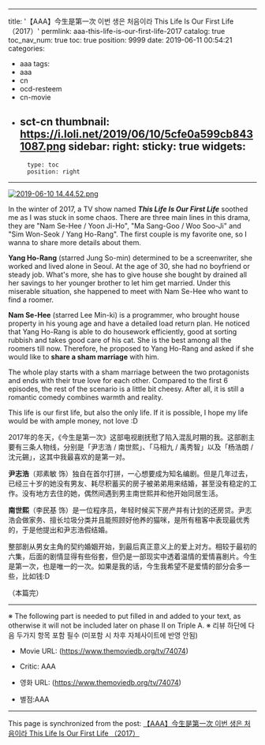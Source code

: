 
---
title: '【AAA】今生是第一次 이번 생은 처음이라 This Life Is Our First Life （2017）'
permlink: aaa-this-life-is-our-first-life-2017
catalog: true
toc_nav_num: true
toc: true
position: 9999
date: 2019-06-11 00:54:21
categories:
- aaa
tags:
- aaa
- cn
- ocd-resteem
- cn-movie
- sct-cn
thumbnail: https://i.loli.net/2019/06/10/5cfe0a599cb8431087.png
sidebar:
    right:
        sticky: true
widgets:
    -
        type: toc
        position: right
---


[![2019-06-10 14.44.52.png](https://i.loli.net/2019/06/10/5cfe0a599cb8431087.png)](https://i.loli.net/2019/06/10/5cfe0a599cb8431087.png)

In the winter of 2017, a TV show named ***This Life Is Our First Life*** soothed me as I was stuck in some chaos. There are three main lines in this drama, they are "Nam Se-Hee / Yoon Ji-Ho", "Ma Sang-Goo / Woo Soo-Ji" and "Sim Won-Seok / Yang Ho-Rang". The first couple is my favorite one, so I wanna to share more details about them.

**Yang Ho-Rang** (starred Jung So-min) determined to be a screenwriter, she worked and lived alone in Seoul. At the age of 30, she had no boyfriend or steady job. What's more, she has to give house she bought by drained all her savings to her younger brother to let him get married. Under this miserable situation, she happened to meet with Nam Se-Hee who want to find a roomer.

**Nam Se-Hee** (starred Lee Min-ki) is a programmer, who brought house property in his young age and have a detailed load return plan. He noticed that Yang Ho-Rang is able to do housework efficiently, good at sorting rubbish and takes good care of his cat. She is the best among all the roomers till now. Therefore, he proposed to Yang Ho-Rang and asked if she would like to **share a sham marriage** with him.

The whole play starts with a sham marriage between the two protagonists and ends with their true love for each other. Compared to the first 6 episodes, the rest of the scenario is a little bit cheesy. After all, it is still a romantic comedy combines warmth and reality. 

This life is our first life, but also the only life. If it is possible, I hope my life would be with ample money, not love :D

2017年的冬天，《今生是第一次》这部电视剧抚慰了陷入混乱时期的我。这部剧主要有三条人物线，分别是「尹志浩 / 南世熙」、「马相九 / 禹秀智」以及「杨浩朗 / 沈元錫」，这其中我最喜欢的是第一对。

**尹志浩**（郑素敏 饰）独自在首尔打拼，一心想要成为知名编剧。但是几年过去，已经三十岁的她没有男友、耗尽积蓄买的房子被弟弟用来结婚，甚至没有稳定的工作。没有地方去住的她，偶然间遇到男主南世熙并和他开始同居生活。

**南世熙**（李民基 饰）是一位程序员，年轻时候买下房产并有计划的还房贷。尹志浩会做家务、擅长垃圾分类并且能照顾好他养的猫咪，是所有租客中表现最优秀的，于是他提出和尹志浩假结婚。

整部剧从男女主角的契约婚姻开始，到最后真正意义上的爱上对方。相较于最初的六集，后面的剧情显得有些俗套，但仍是一部现实中透着温情的爱情喜剧片。今生是第一次，也是唯一的一次。如果是我的话，今生我希望不是爱情的部分会多一些，比如钱:D


（本篇完）



---
※ The following part is needed to put filled in and added to your text, as otherwise it will not be included later on phase II on Triple A.
※ 리뷰 하단에 다음 두가지 항목 포함 필수 (미포함 시 차후 자체사이트에 반영 안됨)

* Movie URL: (https://www.themoviedb.org/tv/74074)
* Critic: AAA

* 영화 URL: (https://www.themoviedb.org/tv/74074)
* 별점:AAA

- - -

This page is synchronized from the post: [【AAA】今生是第一次 이번 생은 처음이라 This Life Is Our First Life （2017）](https://steemit.com/@nostalgic1212/aaa-this-life-is-our-first-life-2017)

